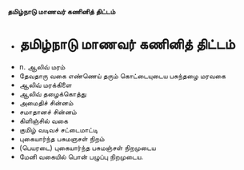 **தமிழ்நாடு மாணவர் கணினித் திட்டம்**
- # தமிழ்நாடு மாணவர் கணினித் திட்டம்
- n. ஆலிவ் மரம்
- தேவதாரு வகை எண்ணெய் தரும் கொட்டையுடைய பசுந்தழை மரவகை
- ஆலிவ் மரக்கிளை
- ஆலிவ் தழைக்கொத்து
- அமைதிச் சின்னம்
- சமாதானச் சின்னம்
- கிளிஞ்சில் வகை
- குமிழ் வடிவச் சட்டைமாட்டி
- புகையார்ந்த பசுமஞசள் நிறம்
- (பெயரடை) புகையார்ந்த பசுமஞ்சள் நிறமுடைய
- மேனி வகையில் பொன் பழுப்பு நிறமுடைய.

